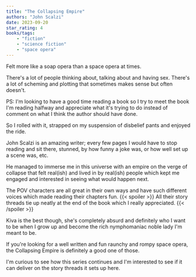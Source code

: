 ```yaml
---
title: "The Collapsing Empire"
authors: "John Scalzi"
date: 2023-09-20
star_rating: 4
books/tags:
    - "fiction"
    - "science fiction"
    - "space opera"
---
```

Felt more like a soap opera than a space opera at times.

There's a lot of people thinking about, talking about and having sex. There's a lot of scheming and plotting that sometimes makes sense but often doesn't.

PS: I'm looking to have a good time reading a book so I try to meet the book I'm reading halfway and appreciate what it's trying to do instead of comment on what I think the author should have done.

So I rolled with it, strapped on my suspension of disbelief pants and enjoyed the ride.

John Scalzi is an amazing writer; every few pages I would have to stop reading and sit there, stunned, by how funny a joke was, or how well set up a scene was, etc.

He managed to immerse me in this universe with an empire on the verge of collapse that felt real(ish) and lived in by real(ish) people which kept me engaged and interested in seeing what would happen next.

<!--more-->

The POV characters are all great in their own ways and have such different voices which made reading their chapters fun. {{< spoiler >}} All their story threads tie up neatly at the end of the book which I really appreciated. {{< /spoiler >}} 

Kiva is the best though, she's completely absurd and definitely who I want to be when I grow up and become the rich nymphomaniac noble lady I'm meant to be.

If you're looking for a well written and fun raunchy and rompy space opera, the Collapsing Empire is definitely a good one of those.

I'm curious to see how this series continues and I'm interested to see if it can deliver on the story threads it sets up here.